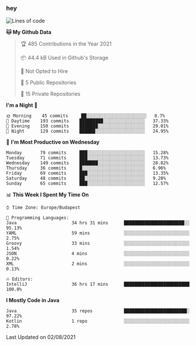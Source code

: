 ### hey

<!--START_SECTION:waka-->
![Lines of code](https://img.shields.io/badge/From%20Hello%20World%20I%27ve%20Written-70409%20lines%20of%20code-blue)

**🐱 My Github Data** 

> 🏆 485 Contributions in the Year 2021
 > 
> 📦 44.4 kB Used in Github's Storage 
 > 
> 🚫 Not Opted to Hire
 > 
> 📜 5 Public Repositories 
 > 
> 🔑 15 Private Repositories  
 > 
**I'm a Night 🦉** 

```text
🌞 Morning    45 commits     ██░░░░░░░░░░░░░░░░░░░░░░░   8.7% 
🌆 Daytime    193 commits    █████████░░░░░░░░░░░░░░░░   37.33% 
🌃 Evening    150 commits    ███████░░░░░░░░░░░░░░░░░░   29.01% 
🌙 Night      129 commits    ██████░░░░░░░░░░░░░░░░░░░   24.95%

```
📅 **I'm Most Productive on Wednesday** 

```text
Monday       79 commits     ███░░░░░░░░░░░░░░░░░░░░░░   15.28% 
Tuesday      71 commits     ███░░░░░░░░░░░░░░░░░░░░░░   13.73% 
Wednesday    149 commits    ███████░░░░░░░░░░░░░░░░░░   28.82% 
Thursday     36 commits     █░░░░░░░░░░░░░░░░░░░░░░░░   6.96% 
Friday       69 commits     ███░░░░░░░░░░░░░░░░░░░░░░   13.35% 
Saturday     48 commits     ██░░░░░░░░░░░░░░░░░░░░░░░   9.28% 
Sunday       65 commits     ███░░░░░░░░░░░░░░░░░░░░░░   12.57%

```


📊 **This Week I Spent My Time On** 

```text
⌚︎ Time Zone: Europe/Budapest

💬 Programming Languages: 
Java                     34 hrs 31 mins      ███████████████████████░░   95.13% 
YAML                     59 mins             ░░░░░░░░░░░░░░░░░░░░░░░░░   2.75% 
Groovy                   33 mins             ░░░░░░░░░░░░░░░░░░░░░░░░░   1.54% 
JSON                     4 mins              ░░░░░░░░░░░░░░░░░░░░░░░░░   0.22% 
XML                      2 mins              ░░░░░░░░░░░░░░░░░░░░░░░░░   0.13%

🔥 Editors: 
IntelliJ                 36 hrs 17 mins      █████████████████████████   100.0%

```

**I Mostly Code in Java** 

```text
Java                     35 repos            ████████████████████████░   97.22% 
Kotlin                   1 repo              ░░░░░░░░░░░░░░░░░░░░░░░░░   2.78%

```



 Last Updated on 02/08/2021
<!--END_SECTION:waka-->
